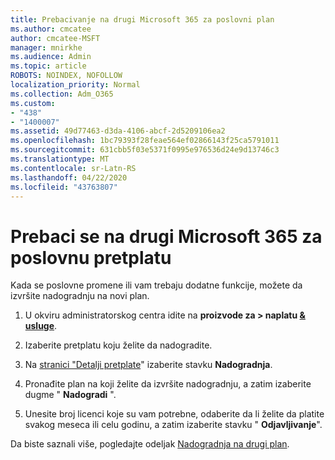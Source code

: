 ```yaml
---
title: Prebacivanje na drugi Microsoft 365 za poslovni plan
ms.author: cmcatee
author: cmcatee-MSFT
manager: mnirkhe
ms.audience: Admin
ms.topic: article
ROBOTS: NOINDEX, NOFOLLOW
localization_priority: Normal
ms.collection: Adm_O365
ms.custom:
- "438"
- "1400007"
ms.assetid: 49d77463-d3da-4106-abcf-2d5209106ea2
ms.openlocfilehash: 1bc79393f28feae564ef02866143f25ca5791011
ms.sourcegitcommit: 631cbb5f03e5371f0995e976536d24e9d13746c3
ms.translationtype: MT
ms.contentlocale: sr-Latn-RS
ms.lasthandoff: 04/22/2020
ms.locfileid: "43763807"
---
```

# <a name="switch-to-a-different-microsoft-365-for-business-subscription"></a>Prebaci se na drugi Microsoft 365 za poslovnu pretplatu

Kada se poslovne promene ili vam trebaju dodatne funkcije, možete da izvršite nadogradnju na novi plan.
  
1. U okviru administratorskog centra idite na **proizvode za \> naplatu [& usluge](https://go.microsoft.com/fwlink/p/?linkid=842054)**.

2. Izaberite pretplatu koju želite da nadogradite.

3. Na [stranici "Detalji pretplate](https://admin.microsoft.com/AdminPortal/Home#/subscriptions/webdirect%252F0dbaa202-d590-4529-98c2-a5e2ebaac702)" izaberite stavku **Nadogradnja**.

4. Pronađite plan na koji želite da izvršite nadogradnju, a zatim izaberite dugme " **Nadogradi** ".

5. Unesite broj licenci koje su vam potrebne, odaberite da li želite da platite svakog meseca ili celu godinu, a zatim izaberite stavku " **Odjavljivanje**".

Da biste saznali više, pogledajte odeljak [Nadogradnja na drugi plan](https://docs.microsoft.com/office365/admin/subscriptions-and-billing/upgrade-to-different-plan).
